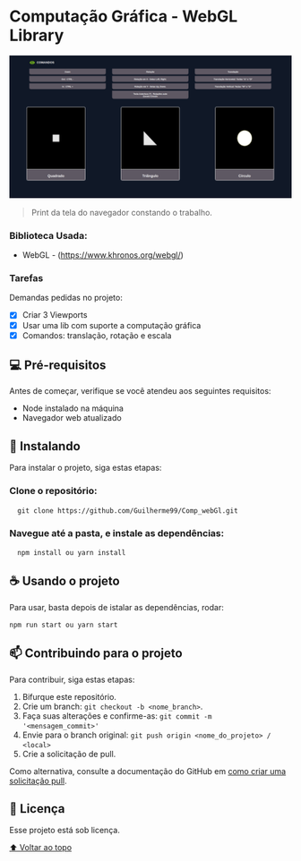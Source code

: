 # Computação Gráfica - WebGL Library

<!---Esses são exemplos. Veja https://shields.io para outras pessoas ou para personalizar este conjunto de escudos. Você pode querer incluir dependências, status do projeto e informações de licença aqui--->

<img src="https://github.com/Guilherme99/Comp_webGl/blob/master/public/images/captura1.png" alt="trabalho">

> Print da tela do navegador constando o trabalho.

### Biblioteca Usada:

- WebGL - (https://www.khronos.org/webgl/)

### Tarefas

Demandas pedidas no projeto:

- [x] Criar 3 Viewports
- [x] Usar uma lib com suporte a computação gráfica
- [x] Comandos: translação, rotação e escala

## 💻 Pré-requisitos

Antes de começar, verifique se você atendeu aos seguintes requisitos:
<!---Estes são apenas requisitos de exemplo. Adicionar, duplicar ou remover conforme necessário--->
* Node instalado na máquina
* Navegador web atualizado

## 🚀 Instalando 

Para instalar o projeto, siga estas etapas:

### Clone o repositório:
```
  git clone https://github.com/Guilherme99/Comp_webGl.git
```

### Navegue até a pasta, e instale as dependências:
```
  npm install ou yarn install
```

## ☕ Usando o projeto

Para usar, basta depois de istalar as dependências, rodar:

```
npm run start ou yarn start
```


## 📫 Contribuindo para o projeto
<!---Se o seu README for longo ou se você tiver algum processo ou etapas específicas que deseja que os contribuidores sigam, considere a criação de um arquivo CONTRIBUTING.md separado--->
Para contribuir, siga estas etapas:

1. Bifurque este repositório.
2. Crie um branch: `git checkout -b <nome_branch>`.
3. Faça suas alterações e confirme-as: `git commit -m '<mensagem_commit>'`
4. Envie para o branch original: `git push origin <nome_do_projeto> / <local>`
5. Crie a solicitação de pull.

Como alternativa, consulte a documentação do GitHub em [como criar uma solicitação pull](https://help.github.com/en/github/collaborating-with-issues-and-pull-requests/creating-a-pull-request).

## 📝 Licença

Esse projeto está sob licença.

[⬆ Voltar ao topo](#nome-do-projeto)<br>
